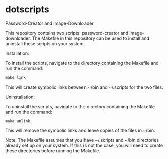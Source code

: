 # dotscripts

Password-Creator and Image-Downloader

This repository contains two scripts: password-creator and image-downloader. The Makefile in this repository can be used to install and uninstall these scripts on your system.

Installation:

To install the scripts, navigate to the directory containing the Makefile and run the command:

    make link

This will create symbolic links between ~/bin and ~/.scripts for the two files.

Uninstallation:

To uninstall the scripts, navigate to the directory containing the Makefile and run the command:

    make unlink

This will remove the symbolic links and leave copies of the files in ~/bin.

Note: The Makefile assumes that you have ~/.scripts and ~/bin directories already set up on your system. If this is not the case, you will need to create these directories before running the Makefile.
